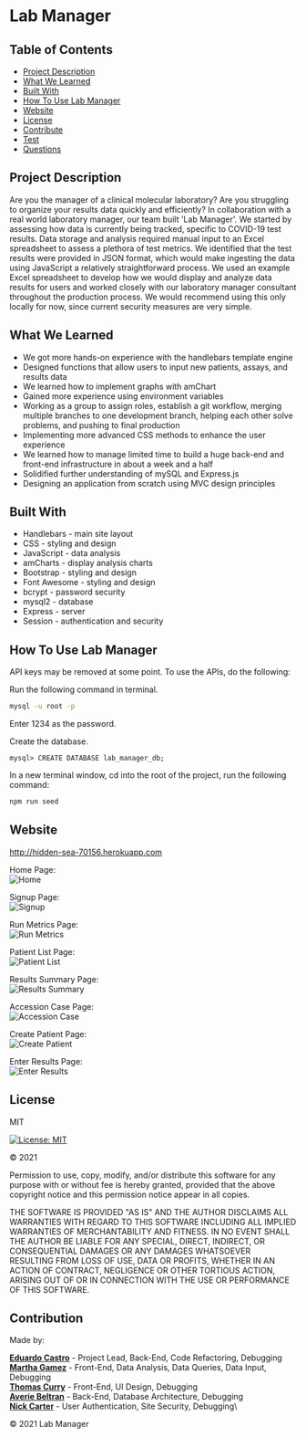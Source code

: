 # Lab Manager

## Table of Contents

- [Project Description](#project-description)
- [What We Learned](#what-we-learned)
- [Built With](#built-with)
- [How To Use Lab Manager](#how-to-use-lab-manager)
- [Website](#website)
- [License](#license)
- [Contribute](#contribute)
- [Test](#test)
- [Questions](#questions)

## Project Description

Are you the manager of a clinical molecular laboratory? Are you struggling to organize your results data quickly and efficiently? In collaboration with a real world laboratory manager, our team built 'Lab Manager'. We started by assessing how data is currently being tracked, specific to COVID-19 test results. Data storage and analysis required manual input to an Excel spreadsheet to assess a plethora of test metrics. We identified that the test results were provided in JSON format, which would make ingesting the data using JavaScript a relatively straightforward process. We used an example Excel spreadsheet to develop how we would display and analyze data results for users and worked closely with our laboratory manager consultant throughout the production process. We would recommend using this only locally for now, since current security measures are very simple.

## What We Learned

- We got more hands-on experience with the handlebars template engine
- Designed functions that allow users to input new patients, assays, and results data
- We learned how to implement graphs with amChart
- Gained more experience using environment variables
- Working as a group to assign roles, establish a git workflow, merging multiple branches to one development branch, helping each other solve problems, and pushing to final production
- Implementing more advanced CSS methods to enhance the user experience
- We learned how to manage limited time to build a huge back-end and front-end infrastructure in about a week and a half
- Solidified further understanding of mySQL and Express.js
- Designing an application from scratch using MVC design principles

## Built With

- Handlebars - main site layout
- CSS - styling and design
- JavaScript - data analysis
- amCharts - display analysis charts
- Bootstrap - styling and design
- Font Awesome - styling and design
- bcrypt - password security
- mysql2 - database
- Express - server
- Session - authentication and security

## How To Use Lab Manager

API keys may be removed at some point. To use the APIs, do the following:

Run the following command in terminal.

```bash
mysql -u root -p
```

Enter 1234 as the password.

Create the database.

```mysql
mysql> CREATE DATABASE lab_manager_db;
```

In a new terminal window, cd into the root of the project, run the following command:

```bash
npm run seed
```

## Website

http://hidden-sea-70156.herokuapp.com

Home Page:\
![Home](https://user-images.githubusercontent.com/73920328/114252740-7564f380-996c-11eb-9aeb-12da954bc6a9.png)

Signup Page:\
![Signup](https://user-images.githubusercontent.com/73920328/114252772-9a596680-996c-11eb-86fc-453e670e8f26.png)

Run Metrics Page:\
![Run Metrics](https://user-images.githubusercontent.com/73920328/114252818-d096e600-996c-11eb-83c6-991600fae48d.png)

Patient List Page:\
![Patient List](https://user-images.githubusercontent.com/73920328/114252838-e86e6a00-996c-11eb-815f-000b8fe19f8c.png)

Results Summary Page:\
![Results Summary](https://user-images.githubusercontent.com/73920328/114252858-02a84800-996d-11eb-9d02-fdad923b3137.png)

Accession Case Page:\
![Accession Case](https://user-images.githubusercontent.com/73920328/114252901-4438f300-996d-11eb-87f9-83f8c73410eb.png)

Create Patient Page:\
![Create Patient](https://user-images.githubusercontent.com/73920328/114252930-6cc0ed00-996d-11eb-9ee1-ee43bca3a86c.png)

Enter Results Page:\
![Enter Results](https://user-images.githubusercontent.com/73920328/114252953-8b26e880-996d-11eb-886e-405e3c161ad1.png)

## License

MIT

[![License: MIT](https://img.shields.io/badge/License-MIT-yellow.svg)](https://opensource.org/licenses/MIT)

&copy; 2021

Permission to use, copy, modify, and/or distribute this software for any purpose with or without fee is hereby granted, provided that the above copyright notice and this permission notice appear in all copies.

THE SOFTWARE IS PROVIDED "AS IS" AND THE AUTHOR DISCLAIMS ALL WARRANTIES WITH REGARD TO THIS SOFTWARE INCLUDING ALL IMPLIED WARRANTIES OF MERCHANTABILITY AND FITNESS. IN NO EVENT SHALL THE AUTHOR BE LIABLE FOR ANY SPECIAL, DIRECT, INDIRECT, OR CONSEQUENTIAL DAMAGES OR ANY DAMAGES WHATSOEVER RESULTING FROM LOSS OF USE, DATA OR PROFITS, WHETHER IN AN ACTION OF CONTRACT, NEGLIGENCE OR OTHER TORTIOUS ACTION, ARISING OUT OF OR IN CONNECTION WITH THE USE OR PERFORMANCE OF THIS SOFTWARE.

## Contribution

Made by:

**[Eduardo Castro](https://github.com/mambru82)** - Project Lead, Back-End, Code Refactoring, Debugging\
**[Martha Gamez](https://github.com/marth121)** - Front-End, Data Analysis, Data Queries, Data Input, Debugging\
**[Thomas Curry](https://github.com/curryduz)** - Front-End, UI Design, Debugging\
**[Averie Beltran](https://github.com/averiebeltran)** - Back-End, Database Architecture, Debugging\
**[Nick Carter](https://github.com/NickolausCarter)** - User Authentication, Site Security, Debugging\

&copy; 2021 Lab Manager
